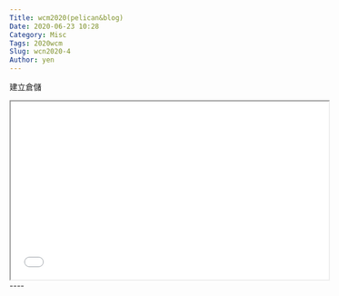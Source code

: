 ```yaml
---
Title: wcm2020(pelican&blog)
Date: 2020-06-23 10:28
Category: Misc
Tags: 2020wcm
Slug: wcn2020-4
Author: yen
---
```


建立倉儲

<!-- PELICAN_END_SUMMARY -->

<p><iframe allowfullscreen="allowfullscreen" height="314" src="//www.youtube.com/embed/_XyPkUIpHgI" width="560"></iframe>
----